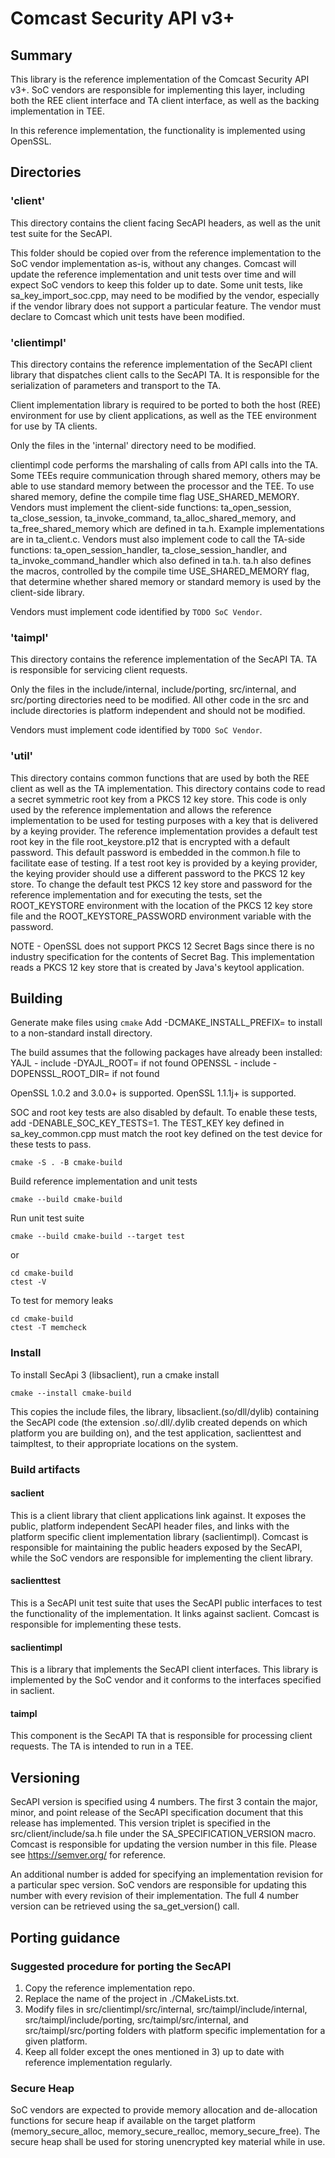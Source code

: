 # Comcast Security API v3+

## Summary

This library is the reference implementation of the Comcast Security API v3+. SoC vendors are
responsible for implementing this layer, including both the REE client interface and TA client
interface, as well as the backing implementation in TEE.

In this reference implementation, the functionality is implemented using OpenSSL.

## Directories

### 'client'

This directory contains the client facing SecAPI headers, as well as the unit test suite for the
SecAPI.

This folder should be copied over from the reference implementation to the SoC vendor
implementation as-is, without any changes. Comcast will update the reference implementation and
unit tests over time and will expect SoC vendors to keep this folder up to date. Some unit tests,
like sa_key_import_soc.cpp, may need to be modified by the vendor, especially if the vendor library
does not support a particular feature. The vendor must declare to Comcast which unit tests have been
modified.

### 'clientimpl'

This directory contains the reference implementation of the SecAPI client library that dispatches
client calls to the SecAPI TA. It is responsible for the serialization of parameters and transport
to the TA.

Client implementation library is required to be ported to both the host (REE) environment for use
by client applications, as well as the TEE environment for use by TA clients.

Only the files in the 'internal' directory need to be modified.

clientimpl code performs the marshaling of calls from API calls into the TA. Some TEEs require
communication through shared memory, others may be able to use standard memory between the processor
and the TEE. To use shared memory, define the compile time flag USE_SHARED_MEMORY. Vendors must
implement the client-side functions: ta_open_session, ta_close_session, ta_invoke_command,
ta_alloc_shared_memory, and ta_free_shared_memory which are defined in ta.h. Example implementations
are in ta_client.c. Vendors must also implement code to call the TA-side functions:
ta_open_session_handler, ta_close_session_handler, and ta_invoke_command_handler which also defined
in ta.h. ta.h also defines the macros, controlled by the compile time USE_SHARED_MEMORY flag, that
determine whether shared memory or standard memory is used by the client-side library.

Vendors must implement code identified by ```TODO SoC Vendor```.

### 'taimpl'

This directory contains the reference implementation of the SecAPI TA. TA is responsible for
servicing client requests.

Only the files in the include/internal, include/porting, src/internal, and src/porting directories
need to be modified. All other code in the src and include directories is platform independent and
should not be modified.

Vendors must implement code identified by ```TODO SoC Vendor```.

### 'util'

This directory contains common functions that are used by both the REE client as well as the TA
implementation. This directory contains code to read a secret symmetric root key from a PKCS 12
key store. This code is only used by the reference implementation and allows the reference
implementation to be used for testing purposes with a key that is delivered by a keying provider.
The reference implementation provides a default test root key in the file root_keystore.p12 that is
encrypted with a default password. This default password is embedded in the common.h file to
facilitate ease of testing. If a test root key is provided by a keying provider, the keying provider
should use a different password to the PKCS 12 key store. To change the default test PKCS 12 key 
store and password for the reference implementation and for executing the tests, set the
ROOT_KEYSTORE environment with the location of the PKCS 12 key store file and the 
ROOT_KEYSTORE_PASSWORD environment variable with the password.

NOTE - OpenSSL does not support PKCS 12 Secret Bags since there is no industry specification for the
contents of Secret Bag. This implementation reads a PKCS 12 key store that is created by Java's
keytool application.

## Building

Generate make files using `cmake`
Add -DCMAKE_INSTALL_PREFIX=<directory> to install to a non-standard install directory.

The build assumes that the following packages have already been installed:
YAJL - include -DYAJL_ROOT=<directory> if not found
OPENSSL - include -DOPENSSL_ROOT_DIR=<directory> if not found

OpenSSL 1.0.2 and 3.0.0+ is supported. OpenSSL 1.1.1j+ is supported.

SOC and root key tests are also disabled by default. To enable these tests, add -DENABLE_SOC_KEY_TESTS=1. The TEST_KEY
key defined in sa_key_common.cpp must match the root key defined on the test device for these tests to pass.

```
cmake -S . -B cmake-build
```

Build reference implementation and unit tests

```
cmake --build cmake-build
```

Run unit test suite

```
cmake --build cmake-build --target test
```
or
```
cd cmake-build
ctest -V
```

To test for memory leaks

```
cd cmake-build
ctest -T memcheck
```

### Install

To install SecApi 3 (libsaclient), run a cmake install

```
cmake --install cmake-build
```

This copies the include files, the library, libsaclient.(so/dll/dylib) containing the SecAPI code (the
extension .so/.dll/.dylib created depends on which platform you are building on), and the test application,
saclienttest and taimpltest, to their appropriate locations on the system.

### Build artifacts

#### saclient

This is a client library that client applications link against. It exposes the public, platform
independent SecAPI header files, and links with the platform specific client implementation library
(saclientimpl).  Comcast is responsible for maintaining the public headers exposed by the SecAPI,
while the SoC vendors are responsible for implementing the client library.

#### saclienttest

This is a SecAPI unit test suite that uses the SecAPI public interfaces to test the functionality
of the implementation.  It links against saclient. Comcast is responsible for implementing these
tests.

#### saclientimpl

This is a library that implements the SecAPI client interfaces. This library is implemented by the
SoC vendor and it conforms to the interfaces specified in saclient.

#### taimpl

This component is the SecAPI TA that is responsible for processing client requests. The TA is
intended to run in a TEE.

## Versioning

SecAPI version is specified using 4 numbers. The first 3 contain the major, minor, and point release
of the SecAPI specification document that this release has implemented. This version triplet is
specified in the src/client/include/sa.h file under the SA_SPECIFICATION_VERSION macro. Comcast is
responsible for updating the version number in this file.  Please see https://semver.org/
for reference.

An additional number is added for specifying an implementation revision for a particular spec
version. SoC vendors are responsible for updating this number with every revision of their
implementation. The full 4 number version can be retrieved using the sa_get_version() call.

## Porting guidance

### Suggested procedure for porting the SecAPI

1. Copy the reference implementation repo.
1. Replace the name of the project in ./CMakeLists.txt.
1. Modify files in src/clientimpl/src/internal, src/taimpl/include/internal,
   src/taimpl/include/porting, src/taimpl/src/internal, and src/taimpl/src/porting folders with
   platform specific implementation for a given platform.
1. Keep all folder except the ones mentioned in 3) up to date with reference implementation
   regularly.

### Secure Heap

SoC vendors are expected to provide memory allocation and de-allocation functions for secure heap if
available on the target platform (memory_secure_alloc, memory_secure_realloc, memory_secure_free).
The secure heap shall be used for storing unencrypted key material while in use.
